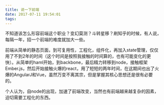 ```yaml
---
title: 说一下前端
date: 2017-07-11 19:54:01
tags: 
---
```


不知道该怎么形容前端这个职业？变幻莫测？斗转星移？刷知乎的时候，有人说，每隔一年，招一个前端的难度就加大一些。

前端从简单的静态页面，到可复用性，工程化，组件化，再加入state管理，仅仅用了不到2年的时间（这个时间是按照我接触的时间算的，也有可能变化的更快）。从简单的haml开始，到backbone，最后精力转移到node，接触框架Ember.js，然后开始接触火爆的react，用了短短的两年时间，在这期间也出了火爆的AngularJ和Vue，虽然万变不离其宗，但是掌握其核心思想还是很有必要的。

个人认为，自node的出现，加速了前端改变，当然也有前端越来越复杂的因素，迫切需要工程化的东西。